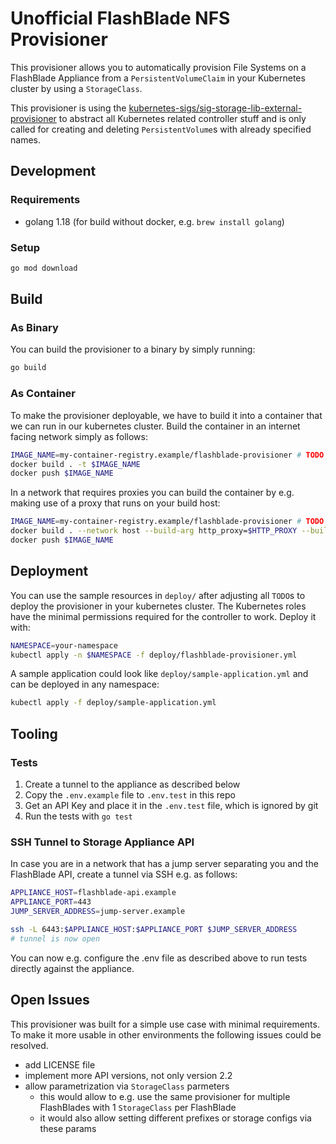 # Unofficial FlashBlade NFS Provisioner

This provisioner allows you to automatically provision File Systems on a FlashBlade Appliance from a `PersistentVolumeClaim` in your Kubernetes cluster by using a `StorageClass`.

This provisioner is using the [kubernetes-sigs/sig-storage-lib-external-provisioner](https://github.com/kubernetes-sigs/sig-storage-lib-external-provisioner) to abstract all Kubernetes related controller stuff and is only called for creating and deleting `PersistentVolume`s with already specified names.

## Development

### Requirements

- golang 1.18 (for build without docker, e.g. `brew install golang`)

### Setup

```bash
go mod download
```

## Build

### As Binary

You can build the provisioner to a binary by simply running:

```bash
go build
```

### As Container

To make the provisioner deployable, we have to build it into a container that we can run in our kubernetes cluster.
Build the container in an internet facing network simply as follows:

```bash
IMAGE_NAME=my-container-registry.example/flashblade-provisioner # TODO replace this with your image URL
docker build . -t $IMAGE_NAME
docker push $IMAGE_NAME
```

In a network that requires proxies you can build the container by e.g. making use of a proxy that runs on your build host:

```bash
IMAGE_NAME=my-container-registry.example/flashblade-provisioner # TODO replace this with your image URL
docker build . --network host --build-arg http_proxy=$HTTP_PROXY --build-arg https_proxy=$HTTP_PROXY -t $IMAGE_NAME
docker push $IMAGE_NAME

```

## Deployment

You can use the sample resources in `deploy/` after adjusting all `TODO`s to deploy the provisioner in your kubernetes cluster.
The Kubernetes roles have the minimal permissions required for the controller to work.
Deploy it with:

```bash
NAMESPACE=your-namespace
kubectl apply -n $NAMESPACE -f deploy/flashblade-provisioner.yml
```

A sample application could look like `deploy/sample-application.yml` and can be deployed in any namespace:

```bash
kubectl apply -f deploy/sample-application.yml
```

## Tooling

### Tests

1. Create a tunnel to the appliance as described below
2. Copy the `.env.example` file to `.env.test` in this repo
3. Get an API Key and place it in the `.env.test` file, which is ignored by git
4. Run the tests with `go test`

### SSH Tunnel to Storage Appliance API

In case you are in a network that has a jump server separating you and the FlashBlade API, create a tunnel via SSH e.g. as follows:

```bash
APPLIANCE_HOST=flashblade-api.example
APPLIANCE_PORT=443
JUMP_SERVER_ADDRESS=jump-server.example

ssh -L 6443:$APPLIANCE_HOST:$APPLIANCE_PORT $JUMP_SERVER_ADDRESS
# tunnel is now open
```

You can now e.g. configure the .env file as described above to run tests directly against the appliance.

## Open Issues

This provisioner was built for a simple use case with minimal requirements.
To make it more usable in other environments the following issues could be resolved.

- add LICENSE file
- implement more API versions, not only version 2.2
- allow parametrization via `StorageClass` parmeters
  - this would allow to e.g. use the same provisioner for multiple FlashBlades with 1 `StorageClass` per FlashBlade
  - it would also allow setting different prefixes or storage configs via these params
